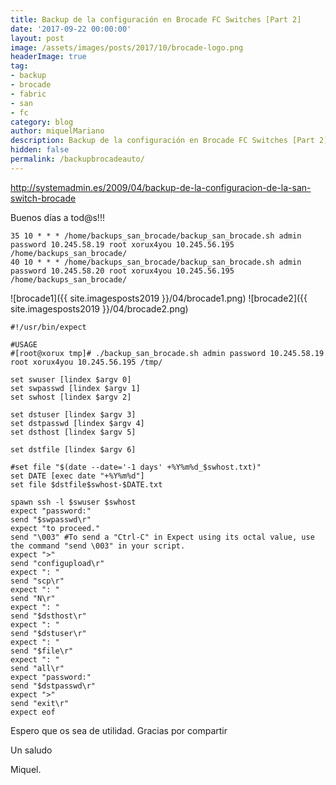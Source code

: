 ```yaml
---
title: Backup de la configuración en Brocade FC Switches [Part 2]
date: '2017-09-22 00:00:00'
layout: post
image: /assets/images/posts/2017/10/brocade-logo.png
headerImage: true
tag:
- backup
- brocade
- fabric
- san
- fc
category: blog
author: miquelMariano
description: Backup de la configuración en Brocade FC Switches [Part 2]
hidden: false
permalink: /backupbrocadeauto/
---
```


http://systemadmin.es/2009/04/backup-de-la-configuracion-de-la-san-switch-brocade

Buenos días a tod@s!!!

```
35 10 * * * /home/backups_san_brocade/backup_san_brocade.sh admin password 10.245.58.19 root xorux4you 10.245.56.195 /home/backups_san_brocade/
40 10 * * * /home/backups_san_brocade/backup_san_brocade.sh admin password 10.245.58.20 root xorux4you 10.245.56.195 /home/backups_san_brocade/
```

![brocade1]({{ site.imagesposts2019 }}/04/brocade1.png)
![brocade2]({{ site.imagesposts2019 }}/04/brocade2.png)

```ssh
#!/usr/bin/expect

#USAGE
#[root@xorux tmp]# ./backup_san_brocade.sh admin password 10.245.58.19 root xorux4you 10.245.56.195 /tmp/

set swuser [lindex $argv 0]
set swpasswd [lindex $argv 1]
set swhost [lindex $argv 2]

set dstuser [lindex $argv 3]
set dstpasswd [lindex $argv 4]
set dsthost [lindex $argv 5]

set dstfile [lindex $argv 6]

#set file "$(date --date='-1 days' +%Y%m%d_$swhost.txt)"
set DATE [exec date "+%Y%m%d"]
set file $dstfile$swhost-$DATE.txt

spawn ssh -l $swuser $swhost
expect "password:"
send "$swpasswd\r"
expect "to proceed."
send "\003" #To send a "Ctrl-C" in Expect using its octal value, use the command "send \003" in your script.
expect ">"
send "configupload\r"
expect ": "
send "scp\r"
expect ": "
send "N\r"
expect ": "
send "$dsthost\r"
expect ": "
send "$dstuser\r"
expect ": "
send "$file\r"
expect ": "
send "all\r"
expect "password:"
send "$dstpasswd\r"
expect ">"
send "exit\r"
expect eof
```


Espero que os sea de utilidad.
Gracias por compartir

Un saludo

Miquel.





